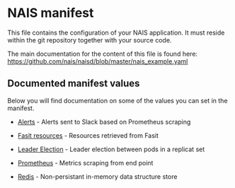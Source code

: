 NAIS manifest
=============

This file contains the configuration of your NAIS application. It must reside within the git repository together with your source code.

The main documentation for the content of this file is found here: https://github.com/nais/naisd/blob/master/nais_example.yaml


## Documented manifest values

Below you will find documentation on some of the values you can set in the manifest.

* [Alerts](/contracts/alert) - Alerts sent to Slack based on Prometheus scraping

* [Fasit resources](/contracts/fasit_resources) - Resources retrieved from Fasit

* [Leader Election](/contracts/leader_election) - Leader election between pods in a replicat set

* [Prometheus](/contracts/metrics) - Metrics scraping from end point

* [Redis](/contracts/redis) - Non-persistant in-memory data structure store
